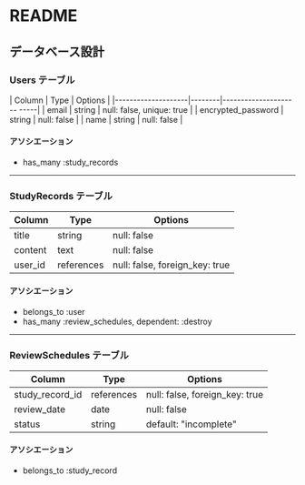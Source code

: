 # README
## データベース設計

### Users テーブル

| Column             | Type   | Options                   |
|--------------------|--------|--------------------- -----|
| email              | string | null: false, unique: true |
| encrypted_password | string | null: false               |
| name               | string | null: false               |

#### アソシエーション

- has_many :study_records

---

### StudyRecords テーブル

| Column      | Type       | Options                        |
|-------------|------------|--------------------------------|
| title       | string     | null: false                    |
| content     | text       | null: false                    |
| user_id     | references | null: false, foreign_key: true |

#### アソシエーション

- belongs_to :user
- has_many :review_schedules, dependent: :destroy

---

### ReviewSchedules テーブル

| Column           | Type       | Options                        |
|------------------|------------|--------------------------------|
| study_record_id  | references | null: false, foreign_key: true |
| review_date      | date       | null: false                    |
| status           | string     | default: "incomplete"          | 

#### アソシエーション

- belongs_to :study_record